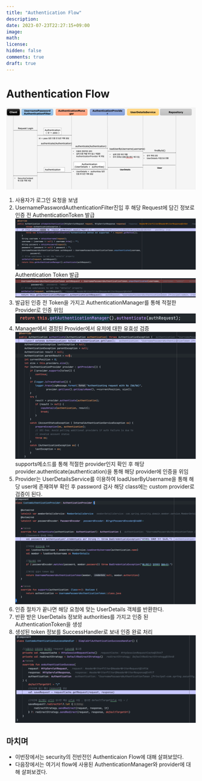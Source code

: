 ```yaml
---
title: "Authentication Flow"
description: 
date: 2023-07-23T22:27:15+09:00
image: 
math: 
license: 
hidden: false
comments: true
draft: true
---
```


# Authentication Flow

![img.png](img.png)

1. 사용자가 로그인 요청을 보냄
2. UsernamePasswordAuthenticationFilter진입 후 해당 Request에 담긴 정보로 인증 전 AuthenticationToken 발급
   ![img_1.png](img_1.png)
   Authentication Token 발급
   ![img_2.png](img_2.png)
3. 발급된 인증 전 Token을 가지고 AuthenticationManager를 통해 적절한 Provider로 인증 위임
   ![img_5.png](img_5.png)
4. Manager에서 결정된 Provider에서 유저에 대한 유효성 검증
   ![img_3.png](img_3.png)
   supports메소드를 통해 적절한 provider인지 확인 후 해당 provider.authenticate(authentication)을 통해 해당 provider에 인증을 위임
5. Provider는 UserDetailsService를 이용하여 loadUserByUsername을 통해 해당 user에 존재여부 확인 후 password 검사
   해당 class에는 custom provider로 검증이 된다.
   ![img_4.png](img_4.png)
6. 인증 절차가 끝나면 해당 요청에 맞는 UserDetails 객체를 반환한다.
7. 반환 받은 UserDetails 정보와 authorities를 가지고 인증 된 AuthenticationToken을 생성
8. 생성된 token 정보를 SuccessHandler로 보내 인증 완료 처리
    ![img_6.png](img_6.png)


## 마치며
- 이번장에서는 security의 전반전인 Authenticaion Flow에 대해 살펴보았다.
- 다음장에서는 여기서 flow에 사용된 AuthenticationManager와 provider에 대해 살펴보겠다.
